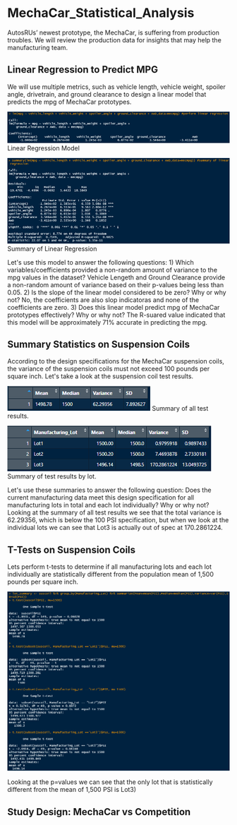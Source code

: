 # MechaCar_Statistical_Analysis
AutosRUs’ newest prototype, the MechaCar, is suffering from production troubles. We will review the production data for insights that may help the manufacturing team.
## Linear Regression to Predict MPG
We will use multiple metrics, such as vehicle length, vehicle weight, spoiler angle, drivetrain, and ground clearance to design a linear model that predicts the mpg of MechaCar prototypes. 

![Linear Regression Model](images/linear_regression_model.png)
Linear Regression Model

![Summary Linear Regression](images/summary_linear_regression.png)
Summary of Linear Regression

Let's use this model to answer the following questions:
    1) Which variables/coefficients provided a non-random amount of variance to the mpg values in the dataset?
        Vehicle Lengeth and Ground Clearance provide a non-random amount of variance based on their p-values being less than 0.05.
    2) Is the slope of the linear model considered to be zero? Why or why not?
        No, the coefficients are also slop indicatoras and none of the coefficients are zero.
    3) Does this linear model predict mpg of MechaCar prototypes effectively? Why or why not?
        The R-suared value indicated that this model will be approximately 71% accurate in predicting the mpg.

## Summary Statistics on Suspension Coils
According to the design specifications for the MechaCar suspension coils, the variance of the suspension coils must not exceed 100 pounds per square inch. Let's take a look at the suspension coil test results.

![Total summary](images/total_summary.png)
Summary of all test results.

![Lot Summary](images/lot_summary.png)
Summary of test results by lot.

Let's use these summaries to answer the following question:
    Does the current manufacturing data meet this design specification for all manufacturing lots in total and each lot individually? Why or why not?
        Looking at the summary of all test results we see that the total variance is 62.29356, which is below the 100 PSI specification, but when we look at the individual lots we can see that Lot3 is actually out of spec at 170.2861224.

## T-Tests on Suspension Coils
Lets perform t-tests to determine if all manufacturing lots and each lot individually are statistically different from the population mean of 1,500 pounds per square inch.

![T-Tests](images/T-Tests.png)

Looking at the p=values we can see that the only lot that is statistically different from the mean of 1,500 PSI is Lot3)

## Study Design: MechaCar vs Competition

